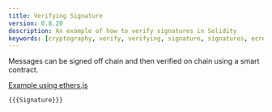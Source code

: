 ```yaml
---
title: Verifying Signature
version: 0.8.20
description: An example of how to verify signatures in Solidity
keywords: [cryptography, verify, verifying, signature, signatures, ecrecover]
---
```


Messages can be signed off chain and then verified on chain using a smart contract.

[Example using ethers.js](https://github.com/t4sk/hello-erc20-permit/blob/main/test/verify-signature.js)

```solidity
{{{Signature}}}
```
